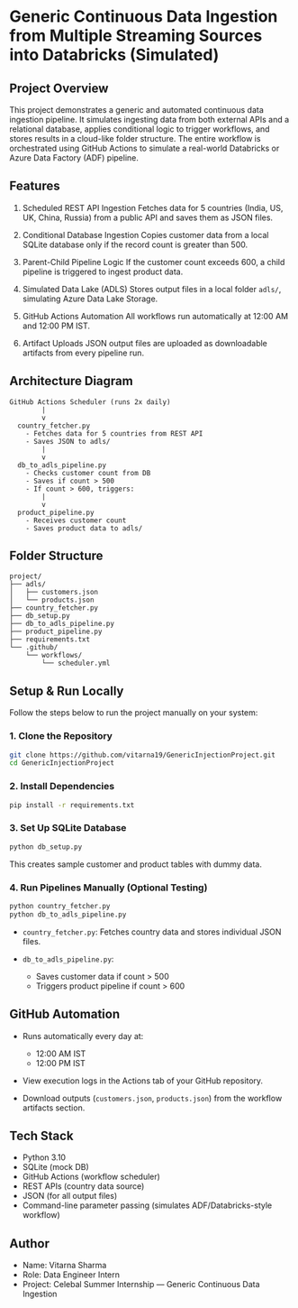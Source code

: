 # Generic Continuous Data Ingestion from Multiple Streaming Sources into Databricks (Simulated)

## Project Overview

This project demonstrates a generic and automated continuous data ingestion pipeline. It simulates ingesting data from both external APIs and a relational database, applies conditional logic to trigger workflows, and stores results in a cloud-like folder structure. The entire workflow is orchestrated using GitHub Actions to simulate a real-world Databricks or Azure Data Factory (ADF) pipeline.

## Features

1. Scheduled REST API Ingestion
   Fetches data for 5 countries (India, US, UK, China, Russia) from a public API and saves them as JSON files.

2. Conditional Database Ingestion
   Copies customer data from a local SQLite database only if the record count is greater than 500.

3. Parent-Child Pipeline Logic
   If the customer count exceeds 600, a child pipeline is triggered to ingest product data.

4. Simulated Data Lake (ADLS)
   Stores output files in a local folder `adls/`, simulating Azure Data Lake Storage.

5. GitHub Actions Automation
   All workflows run automatically at 12:00 AM and 12:00 PM IST.

6. Artifact Uploads
   JSON output files are uploaded as downloadable artifacts from every pipeline run.

## Architecture Diagram

```
GitHub Actions Scheduler (runs 2x daily)
        |
        v
  country_fetcher.py
    - Fetches data for 5 countries from REST API
    - Saves JSON to adls/
        |
        v
  db_to_adls_pipeline.py
    - Checks customer count from DB
    - Saves if count > 500
    - If count > 600, triggers:
        |
        v
  product_pipeline.py
    - Receives customer count
    - Saves product data to adls/
```

## Folder Structure

```
project/
├── adls/
│   ├── customers.json
│   └── products.json
├── country_fetcher.py
├── db_setup.py
├── db_to_adls_pipeline.py
├── product_pipeline.py
├── requirements.txt
└── .github/
    └── workflows/
        └── scheduler.yml
```

## Setup & Run Locally

Follow the steps below to run the project manually on your system:

### 1. Clone the Repository

```bash
git clone https://github.com/vitarna19/GenericInjectionProject.git
cd GenericInjectionProject
```

### 2. Install Dependencies

```bash
pip install -r requirements.txt
```

### 3. Set Up SQLite Database

```bash
python db_setup.py
```

This creates sample customer and product tables with dummy data.

### 4. Run Pipelines Manually (Optional Testing)

```bash
python country_fetcher.py
python db_to_adls_pipeline.py
```

* `country_fetcher.py`: Fetches country data and stores individual JSON files.
* `db_to_adls_pipeline.py`:

  * Saves customer data if count > 500
  * Triggers product pipeline if count > 600

## GitHub Automation

* Runs automatically every day at:

  * 12:00 AM IST
  * 12:00 PM IST

* View execution logs in the Actions tab of your GitHub repository.

* Download outputs (`customers.json`, `products.json`) from the workflow artifacts section.

## Tech Stack

* Python 3.10
* SQLite (mock DB)
* GitHub Actions (workflow scheduler)
* REST APIs (country data source)
* JSON (for all output files)
* Command-line parameter passing (simulates ADF/Databricks-style workflow)

## Author

* Name: Vitarna Sharma
* Role: Data Engineer Intern
* Project: Celebal Summer Internship — Generic Continuous Data Ingestion
